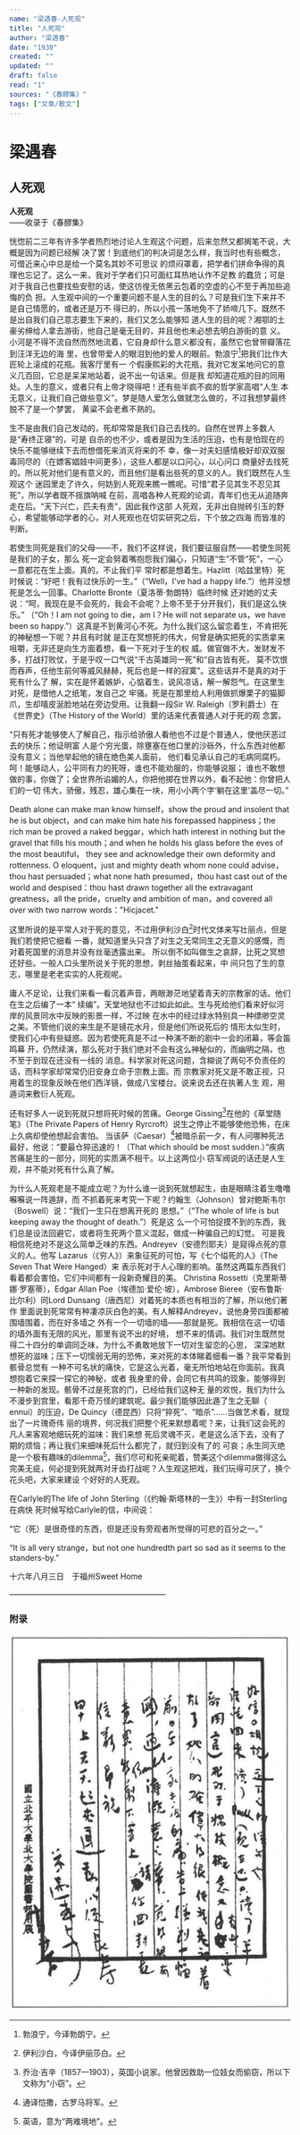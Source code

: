 ```yaml
---
name: "梁遇春-人死观"
title: "人死观"
author: "梁遇春"
date: "1930"
created: ""
updated: ""
draft: false
read: "1"
sources: "《春醪集》"
tags: ["文章/散文"]
---
```



# 梁遇春

## 人死观

**人死观**  
——收录于《春醪集》

恍惚前二三年有许多学者热烈地讨论人生观这个问题，后来忽然又都搁笔不说，大概是因为问题已经解
决了罢！到底他们的判决词是怎么样，我当时也有些概念，可借近来心中总是给一个莫名其妙不可思议
的烦闷罩着，把学者们拼命争得的真理也忘记了。这么一来，我对于学者们只可面红耳热地认作不足教
的蠢货；可是对于我自己也要找些安慰的话，使这彷徨无依黑云包着的空虚的心不至于再加些追悔的负
担。人生观中间的一个重要问题不是人生的目的么？可是我们生下来并不是自己情愿的，或者还是万不
得已的，所以小孩一落地免不了娇啼几下。既然不是出自我们自己意志要生下来的，我们又怎么能够知
道人生的目的呢？湘鄂的土豪劣绅给人拿去游街，他自己是毫无目的，并且他也未必想去明白游街的意
义。小河是不得不流自然而然地流着，它自身却什么意义都没有，虽然它也曾带瓣落花到汪洋无边的海
里，也曾带爱人的眼泪到他的爱人的眼前。勃浪宁[^1]把我们比作大匠轮上滚成的花瓶。我客厅里有一
个假康熙彩的大花瓶，我对它发呆地问它的意义几百回，它总是呆呆地站着，说不出一句话来。但是我
却知道花瓶的目的同用处。人生的意义，或者只有上帝才晓得吧！还有些半疯不疯的哲学家高唱“人生
本无意义，让我们自己做些意义”。梦是随人爱怎么做就怎么做的，不过我想梦最终脱不了是一个梦罢，
黄粱不会老煮不熟的。

生不是由我们自己发动的，死却常常是我们自己去找的。自然在世界上多数人是“寿终正寝”的，可是
自杀的也不少，或者是因为生活的压迫，也有是怕现在的快乐不能够继续下去而想借死来消灭将来的不
幸，像一对夫妇感情极好却双双服毒同尽的（在嫖客娼妓中间更多），这些人都是以口问心，以心问口
商量好去找死的。所以死对他们是有意义的，而且他们是看出些死的意义的人。我们既然在人生观这个
迷园里走了许久，何妨到人死观来瞧一瞧呢。可惜“君子见其生不忍见其死”，所以学者既不摇旗呐喊
在前，高唱各种人死观的论调，青年们也无从追随奔走在后。“天下兴亡，匹夫有责”，因此我作这部
人死观，无非出自抛砖引玉的野心，希望能够动学者的心，对人死观也在切实研究之后，下个放之四海
而皆准的判断。

若使生同死是我们的父母——不，我们不这样说，我们要征服自然——若使生同死是我们的子女，那么
死一定会努着嘴抱怨我们偏心，只知道“生”不管“死”，一心一意都花在生上面。真的，不止我们平
常时都是想着生。Hazlitt（哈兹里特）死时候说：“好吧！我有过快乐的一生。”（“Well，I've
had a happy life.”）他并没想死是怎么一回事。Charlotte Bronte（夏洛蒂·勃朗特）临终时候
还对她的丈夫说：“呵，我现在是不会死的，我会不会呢？上帝不至于分开我们，我们是这么快乐。”
（“Oh！I am not going to die，am I？He will not separate us，we have been so
happy.”）这真是不到黄河心不死。为什么我们这么留恋着生，不肯把死的神秘想一下呢？并且有时就
是正在冥想死的伟大，何曾是确实把死的实质拿来咀嚼，无非还是向生方面着想，看一下死对于生的权
威。做官做不大，发财发不多，打战打败仗，于是乎叹一口气说“千古英雄同一死”和“自古皆有死，
莫不饮恨而吞声，任他生前何等威风赫赫，死后也是一样的寂寞”。这些话并不是真的对于死有什么了
解，实在是怀着嫉妒，心惦着生，说风凉话，解一解怨气。在这里生对死，是借他人之纸笔，发自己之
牢骚。死是在那里给人利用做抓爆栗子的猫脚爪，生却嘻皮涎脸地站在旁边受用。让我翻一段Sir W.
Raleigh（罗利爵士）在《世界史》（The History of the World）里的话来代表普通人对于死的观
念罢。

“只有死才能够使人了解自己，指示给骄傲人看他也不过是个普通人，使他厌恶过去的快乐；他证明富
人是个穷光蛋，除壅塞在他口里的沙砾外，什么东西对他都没有意义；当他举起他的镜在绝色美人面前，
他们看见承认自己的毛病同腐朽。呵！能够动人，公平同有力的死呀，谁也不能劝服的，你能够说服；
谁也不敢想做的事，你做了；全世界所谄媚的人，你把他掷在世界以外，看不起他：你曾把人们的一切
伟大，骄傲，残忍，雄心集在一块，用小小两个字‘躺在这里’盖尽一切。”

Death alone can make man know himself，show the proud and insolent that he is
but object，and can make him hate his forepassed happiness；the rich man be
proved a naked beggar，which hath interest in nothing but the gravel that fills
his mouth；and when he holds his glass before the eves of the most beautiful，
they see and acknowledge their own deformity and rottenness. O eloquent，just
and mighty death whom none could advise，thou hast persuaded；what none hath
presumed，thou hast cast out of the world and despised：thou hast drawn together
all the extravagant greatness，all the pride，cruelty and ambition of man，and
covered all over with two narrow words："Hicjacet."

这里所说的是平常人对于死的意见，不过用伊利沙白[^2]时代文体来写壮丽点，但是我们若使把它细看
一番，就知道里头只含了对生之无常同生之无意义的感慨，而对着死国里的消息并没有丝毫透露出来。
所以倒不如叫做生之哀辞，比死之冥想还好些。一般人口头里所说关于死的思想，剥丝抽茧看起来，中
间只包了生的意志，哪里是老老实实的人死观呢。

庸人不足论，让我们来看一看沉着声音，两眼渺茫地望着青天的宗教家的话。他们在生之后编了一本“
续编”。天堂地狱也不过如此如此。生与死给他们看来好似河岸的风景同水中反映的影景一样，不过映
在水中的经过绿水特别具一种缥缈空灵之美。不管他们说的来生是不是镜花水月，但是他们所说死后的
情形太似生时，使我们心中有些疑惑。因为若使死真是不过一种演不断的剧中一会的闭幕，等会笛鸣幕
开，仍然续演，那么死对于我们绝对不会有这么神秘似的，而幽明之隔，也不至于到现在还没有一线的
消息。科学家对死这问题，含糊说了两句不负责任的话，而科学家却常常仍旧安身立命于宗教上面。而
宗教家对死又是不敢正视，只用着生的现象反映在他们西洋镜，做成八宝楼台。说来说去还在执著人生
观，用遁词来敷衍人死观。

还有好多人一说到死就只想将死时候的苦痛。George Gissing[^3]在他的《草堂随笔》（The
Private Papers of Henry Ryrcroft）说生之停止不能够使他恐怖，在床上久病却使他想起会害怕。
当该萨（Caesar）[^4]被暗杀前一夕，有人问哪种死法最好，他说：“要最仓猝迅速的！（That
which should be most sudden.）”疾病苦痛是生的一部分，同死的实质满不相干。以上这两位小
窃军阀说的话还是人生观，并不能对死有什么真了解。

为什么人死观老是不能成立呢？为什么谁一说到死就想起生，由是眼睛注着生噜噜囌囌说一阵遁辞，而
不抓着死来考究一下呢？约翰生（Johnson）曾对鲍斯韦尔（Boswell）说：“我们一生只在想离开死的
思想。”（“The whole of life is but keeping away the thought of death.”）死是这
么一个可怕捉摸不到的东西，我们总是设法回避它，或者将生死两个意义混起，做成一种骗自己的幻觉。
可是我相信死绝对不是这么简单乏味的东西。Andreyev（安德烈耶夫）是窥得点死的意义的人。他写
Lazarus（《穷人》）来象征死的可怕，写《七个缢死的人》（The Seven That Were Hanged）来
表示死对于人心理的影响。虽然这两篇东西我们看着都会害怕，它们中间都有一段新奇耀目的美。
Christina Rossetti（克里斯蒂娜·罗塞蒂），Edgar Allan Poe（埃德加·爱伦·坡），Ambrose
Bieree（安布鲁斯·比尔利）同Lord Dunsang（唐西尼）对着死的本质也有相当的了解，所以他们著作
里面说到死常常有种凄凉灰白色的美。有人解释Andreyev，说他身旁四面都被围墙围着，而在好多墙之
外有一个一切墙的墙——那就是死。我相信在这一切墙的墙外面有无限的风光，那里有说不出的好境，
想不来的情调。我们对生既然觉得二十四分的单调同乏味，为什么不勇敢地放下一切对生留恋的心思，
深深地默想死的滋味；压下一切懦弱无用的恐怖，来对死的本体睇着细看一番？我平常看到骸骨总觉有
一种不可名状的痛快，它是这么光着，毫无所怕地站在你面前。我真想抱着它来探一探它的神秘，或者
我身里的骨，会同它有共鸣的现象，能够得到一种新的发现。骸骨不过是死宫的门，已经给我们这种无
量的欢悦，我们为什么不漫步到宫里，看那千奇万怪的建筑呢。最少我们能够因此遁了生之无聊（
ennui）的压迫，De Quincy（德昆西）只将“猝死”、“暗杀”……当做艺术看，就现出了一片瑰奇伟
丽的境界，何况我们把整个死来默想着呢？来，让我们这会死的凡人来客观地细玩死的滋味：我们来想
死后灵魂不灭，老是这么活下去，没有了期的烦恼；再让我们来细味死后什么都完了，就归到没有了的
可哀；永生同灭绝是一个极有趣味的dilemma[^5]，我们尽可和死亲昵着，赞美这个dilemma做得这么
完美无疵，何必提到死就两对牙齿打战呢？人生观这把戏，我们玩得可厌了，换个花头吧，大家来建设
个好好的人死观。

在Carlyle的The life of John Sterling（《约翰·斯塔林的一生》）中有一封Sterling在病快
死时候写给Carlyle的信，中间说：

“它（死）是很奇怪的东西，但是还没有旁观者所觉得的可悲的百分之一。”

“It is all very strange，but not one hundredth part so sad as it seems to the
standers-by.”

十六年八月三日　于福州Sweet Home

————————————————————

[^1]: 勃浪宁，今译勃朗宁。
[^2]: 伊利沙白，今译伊丽莎白。
[^3]: 乔治·吉辛（1857—1903），英国小说家。他曾因救助一位妓女而偷窃，所以下文称为“小窃”。
[^4]: 通译恺撒，古罗马将军。
[^5]: 英语，意为“两难境地”。

### 附录

![作者手迹](../images/liangyuchun.jpg)
